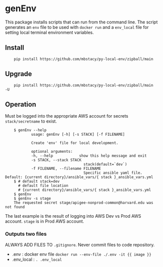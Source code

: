 genEnv
====================

This package installs scripts that can run from the command line. The script generates an `env` file to be used with `docker run` and a `env_local` file for setting local terminal environment variables.


## Install

        pip install https://github.com/mbstacy/py-local-env/zipball/main

## Upgrade

        pip install https://github.com/mbstacy/py-local-env/zipball/main  -U


## Operation

Must be logged into the appropriate AWS account for secrets  `stack/secretname` to exist.

        $ genEnv --help
                usage: genEnv [-h] [-s STACK] [-f FILENAME]

                Create 'env' file for local development.

                optional arguments:
                -h, --help            show this help message and exit
                -s STACK, --stack STACK
                                        stack(default=`dev`)
                -f FILENAME, --filename FILENAME
                                        Specific ansible yaml file. Default: {current directory}/ansible_vars/{ stack }_ansible_vars.yml
        $ # default stack=dev
          # default file location
          # {current directory}/ansible_vars/{ stack }_ansible_vars.yml
        $ genEnv
        $ genEnv -s stage 
        The requested secret stage/apigee-nonprod-common@harvard.edu was not found

The last example is the result of logging into AWS Dev vs Prod AWS account. `stage` is in Prod AWS account.
### Outputs two files
ALWAYS ADD FILES TO `.gitignore`. Never commit files to code repository.

* .env : docker env file `docker run --env-file ./.env -it {{ image }}`
* .env_local : `. .env_local`
